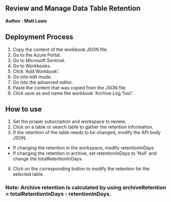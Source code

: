 ## Review and Manage Data Table Retention
**Author : Matt Lowe**

## Deployment Process
1. Copy the content of the workbook JSON file.
2. Go to the Azure Portal.
3. Go to Microsoft Sentinel.
4. Go to Workbooks.
5. Click 'Add Workbook'.
6. Go into edit mode.
7. Go into the advanced editor.
8. Paste the content that was copied from the JSON file.
9. Click save as and name the workbook 'Archive Log Tool'.

## How to use
1. Set the proper subscription and workspace to review.
2. Click on a table or search table to gather the retention information.
3. If the retention of the table needs to be changed, modify the API body JSON.
- If changing the retention in the workspace, modify retentionInDays
- If changing the retention in archive, set retentionInDays to 'Null' and change the totalRetentionInDays.
4. Click on the corresponding button to modify the retention for the selected table.

### Note: Archive retention is calculated by using archiveRetention = totalRetentionInDays - retentionInDays.
   
